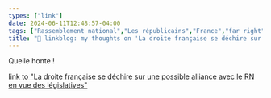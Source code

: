 ```yaml
---
types: ["link"]
date: 2024-06-11T12:48:57-04:00
tags: ["Rassemblement national","Les républicains","France","far right"]
title: "🔗 linkblog: my thoughts on 'La droite française se déchire sur une possible alliance avec le RN en vue des législatives'"
---
```

Quelle honte !

[link to "La droite française se déchire sur une possible alliance avec le RN en vue des législatives"](https://www.rts.ch/info/monde/2024/article/la-droite-francaise-se-dechire-sur-une-possible-alliance-avec-le-rn-en-vue-des-legislatives-28535042.html?rts_source=rss_t)
